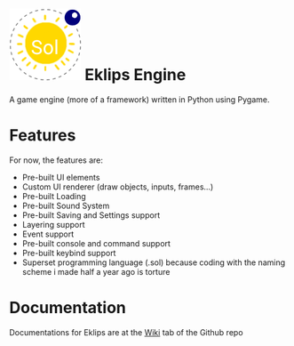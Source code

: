 # ![Eklips](img/icon.png) Eklips Engine
A game engine (more of a framework) written in Python using Pygame.

# Features
For now, the features are:
 - Pre-built UI elements
 - Custom UI renderer (draw objects, inputs, frames...)
 - Pre-built Loading
 - Pre-built Sound System
 - Pre-built Saving and Settings support
 - Layering support
 - Event support
 - Pre-built console and command support
 - Pre-built keybind support
 - Superset programming language (.sol) because coding with the naming scheme i made half a year ago is torture

# Documentation
Documentations for Eklips are at the [Wiki](https://github.com/Za9-118/Eklips/wiki) tab of the Github repo
